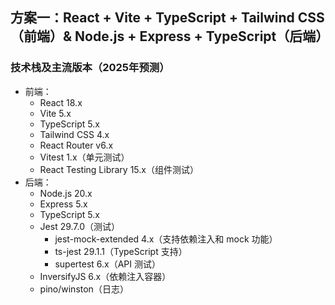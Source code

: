 ## 方案一：React + Vite + TypeScript + Tailwind CSS（前端）& Node.js + Express + TypeScript（后端）

### 技术栈及主流版本（2025年预测）
- 前端：
  - React 18.x
  - Vite 5.x
  - TypeScript 5.x
  - Tailwind CSS 4.x
  - React Router v6.x
  - Vitest 1.x（单元测试）
  - React Testing Library 15.x（组件测试）
- 后端：
  - Node.js 20.x
  - Express 5.x
  - TypeScript 5.x
  - Jest 29.7.0（测试）
    - jest-mock-extended 4.x（支持依赖注入和 mock 功能）
    - ts-jest 29.1.1（TypeScript 支持）
    - supertest 6.x（API 测试）
  - InversifyJS 6.x（依赖注入容器）
  - pino/winston（日志）